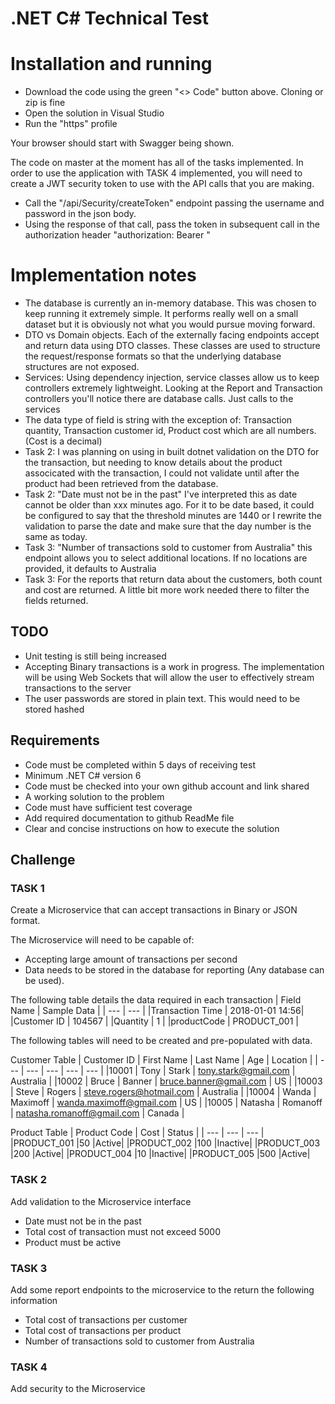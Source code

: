 # .NET C# Technical Test

# Installation and running
* Download the code using the green "<> Code" button above. Cloning or zip is fine
* Open the solution in Visual Studio
* Run the "https" profile

Your browser should start with Swagger being shown.

The code on master at the moment has all of the tasks implemented. In order to use the application with TASK 4 implemented, you will need to create a JWT security token to use with the API calls that you are making.
* Call the "/api/Security/createToken" endpoint passing the username and password in the json body.
* Using the response of that call, pass the token in subsequent call in the authorization header "authorization: Bearer <token>"

# Implementation notes
* The database is currently an in-memory database. This was chosen to keep running it extremely simple. It performs really well on a small dataset but it is obviously not what you would pursue moving forward.
* DTO vs Domain objects. Each of the externally facing endpoints accept and return data using DTO classes. These classes are used to structure the request/response formats so that the underlying database structures are not exposed.
* Services: Using dependency injection, service classes allow us to keep controllers extremely lightweight. Looking at the Report and Transaction controllers you'll notice there are database calls. Just calls to the services
* The data type of field is string with the exception of: Transaction quantity, Transaction customer id, Product cost which are all numbers. (Cost is a decimal)
* Task 2: I was planning on using in built dotnet validation on the DTO for the transaction, but needing to know details about the product associcated with the transaction, I could not validate until after the product had been retrieved from the database.
* Task 2: "Date must not be in the past" I've interpreted this as date cannot be older than xxx minutes ago. For it to be date based, it could be configured to say that the threshold minutes are 1440 or I rewrite the validation to parse the date and make sure that the day number is the same as today.
* Task 3: "Number of transactions sold to customer from Australia" this endpoint allows you to select additional locations. If no locations are provided, it defaults to Australia
* Task 3: For the reports that return data about the customers, both count and cost are returned. A little bit more work needed there to filter the fields returned.

## TODO
* Unit testing is still being increased
* Accepting Binary transactions is a work in progress. The implementation will be using Web Sockets that will allow the user to effectively stream transactions to the server
* The user passwords are stored in plain text. This would need to be stored hashed

## Requirements
* Code must be completed within 5 days of receiving test
* Minimum .NET C# version 6
* Code must be checked into your own github account and link shared
* A working solution to the problem
* Code must have sufficient test coverage
* Add required documentation to github ReadMe file
* Clear and concise instructions on how to execute the solution
## Challenge
### TASK 1
Create a Microservice that can accept transactions in Binary or JSON format.

The Microservice will need to be capable of:
* Accepting large amount of transactions per second
* Data needs to be stored in the database for reporting (Any database can be used).

The following table details the data required in each transaction
| Field Name | Sample Data |
| --- | --- |
|Transaction Time | 2018-01-01 14:56|
|Customer ID | 104567 |
|Quantity | 1 |
|productCode | PRODUCT_001 |

The following tables will need to be created and pre-populated with data.

Customer Table
| Customer ID | First Name | Last Name | Age | Location |
| --- | --- | --- | --- | --- |
|10001 | Tony | Stark | tony.stark@gmail.com | Australia |
|10002 | Bruce | Banner | bruce.banner@gmail.com | US |
|10003 | Steve | Rogers | steve.rogers@hotmail.com | Australia |
|10004 | Wanda | Maximoff | wanda.maximoff@gmail.com | US |
|10005 | Natasha | Romanoff | natasha.romanoff@gmail.com | Canada |

Product Table
| Product Code | Cost | Status |
| --- | --- | --- |
|PRODUCT_001 |50 |Active|
|PRODUCT_002 |100 |Inactive|
|PRODUCT_003 |200 |Active|
|PRODUCT_004 |10 |Inactive|
|PRODUCT_005 |500 |Active|

### TASK 2
Add validation to the Microservice interface
* Date must not be in the past
* Total cost of transaction must not exceed 5000
* Product must be active
### TASK 3
Add some report endpoints to the microservice to the return the following information
* Total cost of transactions per customer
* Total cost of transactions per product
* Number of transactions sold to customer from Australia
### TASK 4
Add security to the Microservice
